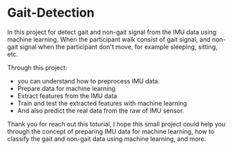 # Gait-Detection

In this project for detect gait and non-gait signal from the IMU data using machine learning.
When the participant walk consist of gait signal, and non-gait signal when the participant don't move, for example sleeping, sitting, etc.

Through this project:
- you can understand how to preprocess IMU data.
- Prepare data for machine learning
- Extract features from the IMU data
- Train and test the extracted features with machine learning
- And also predict the real data from the raw of IMU sensor.


Thank you for reach out this toturial, I hope this small project could help you through the concept of preparing IMU data for machine learning, how to classify the gait and non-gait data using machine learning, and more.
